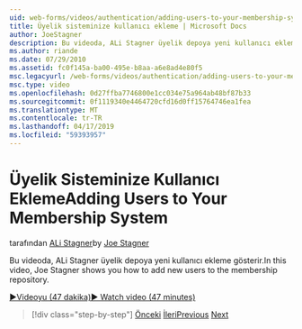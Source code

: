 ```yaml
---
uid: web-forms/videos/authentication/adding-users-to-your-membership-system
title: Üyelik sisteminize kullanıcı ekleme | Microsoft Docs
author: JoeStagner
description: Bu videoda, ALi Stagner üyelik depoya yeni kullanıcı ekleme gösterir.
ms.author: riande
ms.date: 07/29/2010
ms.assetid: fc0f145a-ba00-495e-b8aa-a6e8ad4e80f5
msc.legacyurl: /web-forms/videos/authentication/adding-users-to-your-membership-system
msc.type: video
ms.openlocfilehash: 0d27ffba7746800e1cc034e75a964ab48bf87b33
ms.sourcegitcommit: 0f1119340e4464720cfd16d0ff15764746ea1fea
ms.translationtype: MT
ms.contentlocale: tr-TR
ms.lasthandoff: 04/17/2019
ms.locfileid: "59393957"
---
```

# <a name="adding-users-to-your-membership-system"></a><span data-ttu-id="7d733-103">Üyelik Sisteminize Kullanıcı Ekleme</span><span class="sxs-lookup"><span data-stu-id="7d733-103">Adding Users to Your Membership System</span></span>

<span data-ttu-id="7d733-104">tarafından [ALi Stagner](https://github.com/JoeStagner)</span><span class="sxs-lookup"><span data-stu-id="7d733-104">by [Joe Stagner](https://github.com/JoeStagner)</span></span>

<span data-ttu-id="7d733-105">Bu videoda, ALi Stagner üyelik depoya yeni kullanıcı ekleme gösterir.</span><span class="sxs-lookup"><span data-stu-id="7d733-105">In this video, Joe Stagner shows you how to add new users to the membership repository.</span></span>

[<span data-ttu-id="7d733-106">&#9654;Videoyu (47 dakika)</span><span class="sxs-lookup"><span data-stu-id="7d733-106">&#9654; Watch video (47 minutes)</span></span>](https://channel9.msdn.com/Blogs/ASP-NET-Site-Videos/adding-users-to-your-membership-system)

> [!div class="step-by-step"]
> <span data-ttu-id="7d733-107">[Önceki](validating-users-with-the-login-control.md)
> [İleri](logging-users-into-your-membership-system.md)</span><span class="sxs-lookup"><span data-stu-id="7d733-107">[Previous](validating-users-with-the-login-control.md)
[Next](logging-users-into-your-membership-system.md)</span></span>
